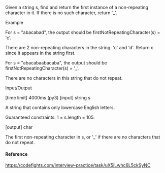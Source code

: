 Given a string s, find and return the first instance of a non-repeating character in it. 
If there is no such character, return '_'.

Example

For s = "abacabad", the output should be
firstNotRepeatingCharacter(s) = 'c'.

There are 2 non-repeating characters in the string: 'c' and 'd'. 
Return c since it appears in the string first.

For s = "abacabaabacaba", the output should be
firstNotRepeatingCharacter(s) = '_'.

There are no characters in this string that do not repeat.

Input/Output

[time limit] 4000ms (py3)
[input] string s

A string that contains only lowercase English letters.

Guaranteed constraints:
1 = s.length = 105.

[output] char

The first non-repeating character in s, or '_' if there are no characters that do not repeat.

#### Reference

https://codefights.com/interview-practice/task/uX5iLwhc6L5ckSyNC